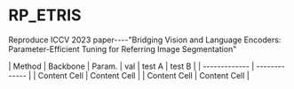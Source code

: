 # RP_ETRIS
Reproduce ICCV 2023 paper----"Bridging Vision and Language Encoders: Parameter-Efficient Tuning for Referring Image Segmentation"

| Method | Backbone | Param. | val | test A | test B |
| ------------- | ------------- |
| Content Cell  | Content Cell  |
| Content Cell  | Content Cell  |
